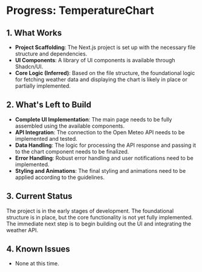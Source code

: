 # Progress: TemperatureChart

## 1. What Works

- **Project Scaffolding**: The Next.js project is set up with the necessary file structure and dependencies.
- **UI Components**: A library of UI components is available through Shadcn/UI.
- **Core Logic (Inferred)**: Based on the file structure, the foundational logic for fetching weather data and displaying the chart is likely in place or partially implemented.

## 2. What's Left to Build

- **Complete UI Implementation**: The main page needs to be fully assembled using the available components.
- **API Integration**: The connection to the Open Meteo API needs to be implemented and tested.
- **Data Handling**: The logic for processing the API response and passing it to the chart component needs to be finalized.
- **Error Handling**: Robust error handling and user notifications need to be implemented.
- **Styling and Animations**: The final styling and animations need to be applied according to the guidelines.

## 3. Current Status

The project is in the early stages of development. The foundational structure is in place, but the core functionality is not yet fully implemented. The immediate next step is to begin building out the UI and integrating the weather API.

## 4. Known Issues

- None at this time.
